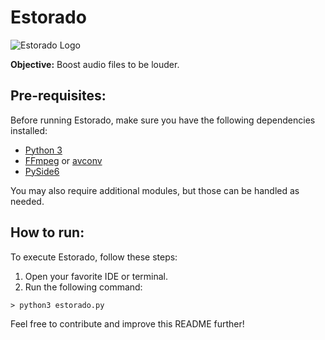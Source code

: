 # Estorado


  ![Estorado Logo](https://i.imgur.com/mCmFjMb.jpeg)



**Objective:** Boost audio files to be louder.

## Pre-requisites:

Before running Estorado, make sure you have the following dependencies installed:

- [Python 3](https://www.python.org/)
- [FFmpeg](https://ffmpeg.org/) or [avconv](https://www.npmjs.com/package/avconv)
- [PySide6](https://pypi.org/project/PySide6/)

You may also require additional modules, but those can be handled as needed.

## How to run:

To execute Estorado, follow these steps:

1. Open your favorite IDE or terminal.
2. Run the following command:
```
> python3 estorado.py
```

Feel free to contribute and improve this README further!


